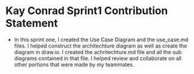 # Kay Conrad Sprint1 Contribution Statement
+ In this sprint one, I created the Use Case Diagram and the use_case.md files. I helped construct the architechture diagram as well as create the diagram in draw.io. I created the achritechture.md file and all the sub diagrams contained in that file. I helped review and collaborate on all other portions that were made by my teammates.
